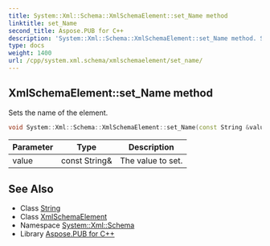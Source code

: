 ```yaml
---
title: System::Xml::Schema::XmlSchemaElement::set_Name method
linktitle: set_Name
second_title: Aspose.PUB for C++
description: 'System::Xml::Schema::XmlSchemaElement::set_Name method. Sets the name of the element in C++.'
type: docs
weight: 1400
url: /cpp/system.xml.schema/xmlschemaelement/set_name/
---
```

## XmlSchemaElement::set_Name method


Sets the name of the element.

```cpp
void System::Xml::Schema::XmlSchemaElement::set_Name(const String &value)
```


| Parameter | Type | Description |
| --- | --- | --- |
| value | const String\& | The value to set. |

## See Also

* Class [String](../../../system/string/)
* Class [XmlSchemaElement](../)
* Namespace [System::Xml::Schema](../../)
* Library [Aspose.PUB for C++](../../../)
